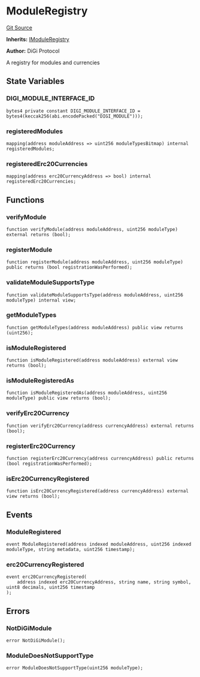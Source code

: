 # ModuleRegistry
[Git Source](https://github.com/digiv3rse/core-contracts/blob/5454b58664fab805b6888a68ff40915d251f32f3/contracts/misc/ModuleRegistry.sol)

**Inherits:**
[IModuleRegistry](/contracts/interfaces/IModuleRegistry.sol/interface.IModuleRegistry.md)

**Author:**
DiGi Protocol

A registry for modules and currencies


## State Variables
### DIGI_MODULE_INTERFACE_ID

```solidity
bytes4 private constant DIGI_MODULE_INTERFACE_ID = bytes4(keccak256(abi.encodePacked("DIGI_MODULE")));
```


### registeredModules

```solidity
mapping(address moduleAddress => uint256 moduleTypesBitmap) internal registeredModules;
```


### registeredErc20Currencies

```solidity
mapping(address erc20CurrencyAddress => bool) internal registeredErc20Currencies;
```


## Functions
### verifyModule


```solidity
function verifyModule(address moduleAddress, uint256 moduleType) external returns (bool);
```

### registerModule


```solidity
function registerModule(address moduleAddress, uint256 moduleType) public returns (bool registrationWasPerformed);
```

### validateModuleSupportsType


```solidity
function validateModuleSupportsType(address moduleAddress, uint256 moduleType) internal view;
```

### getModuleTypes


```solidity
function getModuleTypes(address moduleAddress) public view returns (uint256);
```

### isModuleRegistered


```solidity
function isModuleRegistered(address moduleAddress) external view returns (bool);
```

### isModuleRegisteredAs


```solidity
function isModuleRegisteredAs(address moduleAddress, uint256 moduleType) public view returns (bool);
```

### verifyErc20Currency


```solidity
function verifyErc20Currency(address currencyAddress) external returns (bool);
```

### registerErc20Currency


```solidity
function registerErc20Currency(address currencyAddress) public returns (bool registrationWasPerformed);
```

### isErc20CurrencyRegistered


```solidity
function isErc20CurrencyRegistered(address currencyAddress) external view returns (bool);
```

## Events
### ModuleRegistered

```solidity
event ModuleRegistered(address indexed moduleAddress, uint256 indexed moduleType, string metadata, uint256 timestamp);
```

### erc20CurrencyRegistered

```solidity
event erc20CurrencyRegistered(
    address indexed erc20CurrencyAddress, string name, string symbol, uint8 decimals, uint256 timestamp
);
```

## Errors
### NotDiGiModule

```solidity
error NotDiGiModule();
```

### ModuleDoesNotSupportType

```solidity
error ModuleDoesNotSupportType(uint256 moduleType);
```

